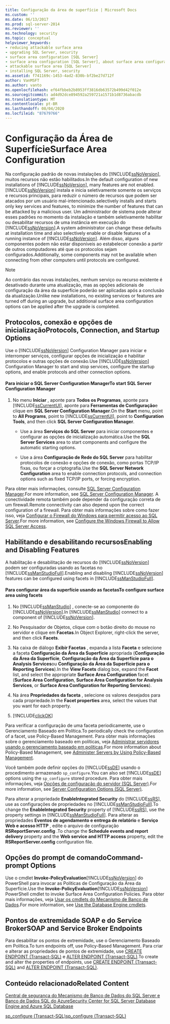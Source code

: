 ```yaml
---
title: Configuração da área de superfície | Microsoft Docs
ms.custom: ''
ms.date: 06/13/2017
ms.prod: sql-server-2014
ms.reviewer: ''
ms.technology: security
ms.topic: conceptual
helpviewer_keywords:
- reducing attackable surface area
- upgrading SQL Server, security
- surface area configuration [SQL Server]
- surface area configuration [SQL Server], about surface area configuration
- attackable surface area [SQL Server]
- installing SQL Server, security
ms.assetid: f741169c-1453-4ad2-830b-bf2be27d712f
author: VanMSFT
ms.author: vanto
ms.openlocfilehash: ef64fbbeb2b8953ff3816db63572b499d42f012e
ms.sourcegitcommit: ad4d92dce894592a259721a1571b1d8736abacdb
ms.translationtype: MT
ms.contentlocale: pt-BR
ms.lasthandoff: 08/04/2020
ms.locfileid: "87679766"
---
```

# <a name="surface-area-configuration"></a><span data-ttu-id="f73a7-102">Configuração da Área de Superfície</span><span class="sxs-lookup"><span data-stu-id="f73a7-102">Surface Area Configuration</span></span>
  <span data-ttu-id="f73a7-103">Na configuração padrão de novas instalações do [!INCLUDE[ssNoVersion](../../includes/ssnoversion-md.md)], muitos recursos não estão habilitados.</span><span class="sxs-lookup"><span data-stu-id="f73a7-103">In the default configuration of new installations of [!INCLUDE[ssNoVersion](../../includes/ssnoversion-md.md)], many features are not enabled.</span></span> [!INCLUDE[ssNoVersion](../../includes/ssnoversion-md.md)] <span data-ttu-id="f73a7-104">instala e inicia seletivamente somente os serviços e recursos principais, para reduzir o número de recursos que podem ser atacados por um usuário mal-intencionado.</span><span class="sxs-lookup"><span data-stu-id="f73a7-104">selectively installs and starts only key services and features, to minimize the number of features that can be attacked by a malicious user.</span></span> <span data-ttu-id="f73a7-105">Um administrador de sistema pode alterar esses padrões no momento da instalação e também seletivamente habilitar ou desabilitar recursos de uma instância em execução do [!INCLUDE[ssNoVersion](../../includes/ssnoversion-md.md)].</span><span class="sxs-lookup"><span data-stu-id="f73a7-105">A system administrator can change these defaults at installation time and also selectively enable or disable features of a running instance of [!INCLUDE[ssNoVersion](../../includes/ssnoversion-md.md)].</span></span> <span data-ttu-id="f73a7-106">Além disso, alguns componentes podem não estar disponíveis ao estabelecer conexão a partir de outros computadores até que os protocolos sejam configurados.</span><span class="sxs-lookup"><span data-stu-id="f73a7-106">Additionally, some components may not be available when connecting from other computers until protocols are configured.</span></span>  
  
> [!NOTE]  
>  <span data-ttu-id="f73a7-107">Ao contrário das novas instalações, nenhum serviço ou recurso existente é desativado durante uma atualização, mas as opções adicionais de configuração da área da superfície poderão ser aplicadas após a conclusão da atualização.</span><span class="sxs-lookup"><span data-stu-id="f73a7-107">Unlike new installations, no existing services or features are turned off during an upgrade, but additional surface area configuration options can be applied after the upgrade is completed.</span></span>  
  
## <a name="protocols-connection-and-startup-options"></a><span data-ttu-id="f73a7-108">Protocolos, conexão e opções de inicialização</span><span class="sxs-lookup"><span data-stu-id="f73a7-108">Protocols, Connection, and Startup Options</span></span>  
 <span data-ttu-id="f73a7-109">Use o [!INCLUDE[ssNoVersion](../../includes/ssnoversion-md.md)] Configuration Manager para iniciar e interromper serviços, configurar opções de inicialização e habilitar protocolos e outras opções de conexão.</span><span class="sxs-lookup"><span data-stu-id="f73a7-109">Use [!INCLUDE[ssNoVersion](../../includes/ssnoversion-md.md)] Configuration Manager to start and stop services, configure the startup options, and enable protocols and other connection options.</span></span>  
  
#### <a name="to-start-sql-server-configuration-manager"></a><span data-ttu-id="f73a7-110">Para iniciar o SQL Server Configuration Manager</span><span class="sxs-lookup"><span data-stu-id="f73a7-110">To start SQL Server Configuration Manager</span></span>  
  
1.  <span data-ttu-id="f73a7-111">No menu **Iniciar** , aponte para **Todos os Programas**, aponte para [!INCLUDE[ssCurrentUI](../../includes/sscurrentui-md.md)], aponte para **Ferramentas de Configuração**e clique em **SQL Server Configuration Manager**.</span><span class="sxs-lookup"><span data-stu-id="f73a7-111">On the **Start** menu, point to **All Programs**, point to [!INCLUDE[ssCurrentUI](../../includes/sscurrentui-md.md)], point to **Configuration Tools**, and then click **SQL Server Configuration Manager**.</span></span>  
  
    -   <span data-ttu-id="f73a7-112">Use a área **Serviços do SQL Server** para iniciar componentes e configurar as opções de inicialização automática.</span><span class="sxs-lookup"><span data-stu-id="f73a7-112">Use the **SQL Server Services** area to start components and configure the automatic starting options.</span></span>  
  
    -   <span data-ttu-id="f73a7-113">Use a área **Configuração de Rede do SQL Server** para habilitar protocolos de conexão e opções de conexão, como portas TCP/IP fixas, ou forçar a criptografia.</span><span class="sxs-lookup"><span data-stu-id="f73a7-113">Use the **SQL Server Network Configuration** area to enable connection protocols, and connection options such as fixed TCP/IP ports, or forcing encryption.</span></span>  
  
 <span data-ttu-id="f73a7-114">Para obter mais informações, consulte [SQL Server Configuration Manager](../sql-server-configuration-manager.md).</span><span class="sxs-lookup"><span data-stu-id="f73a7-114">For more information, see [SQL Server Configuration Manager](../sql-server-configuration-manager.md).</span></span> <span data-ttu-id="f73a7-115">A conectividade remota também pode depender da configuração correta de um firewall.</span><span class="sxs-lookup"><span data-stu-id="f73a7-115">Remote connectivity can also depend upon the correct configuration of a firewall.</span></span> <span data-ttu-id="f73a7-116">Para obter mais informações sobre como fazer isso, veja [Configurar o Firewall do Windows para permitir acesso ao SQL Server](../../sql-server/install/configure-the-windows-firewall-to-allow-sql-server-access.md).</span><span class="sxs-lookup"><span data-stu-id="f73a7-116">For more information, see [Configure the Windows Firewall to Allow SQL Server Access](../../sql-server/install/configure-the-windows-firewall-to-allow-sql-server-access.md).</span></span>  
  
## <a name="enabling-and-disabling-features"></a><span data-ttu-id="f73a7-117">Habilitando e desabilitando recursos</span><span class="sxs-lookup"><span data-stu-id="f73a7-117">Enabling and Disabling Features</span></span>  
 <span data-ttu-id="f73a7-118">A habilitação e desabilitação de recursos do [!INCLUDE[ssNoVersion](../../includes/ssnoversion-md.md)] podem ser configuradas usando as facetas no [!INCLUDE[ssManStudioFull](../../includes/ssmanstudiofull-md.md)].</span><span class="sxs-lookup"><span data-stu-id="f73a7-118">Enabling and disabling [!INCLUDE[ssNoVersion](../../includes/ssnoversion-md.md)] features can be configured using facets in [!INCLUDE[ssManStudioFull](../../includes/ssmanstudiofull-md.md)].</span></span>  
  
#### <a name="to-configure-surface-area-using-facets"></a><span data-ttu-id="f73a7-119">Para configurar área da superfície usando as facetas</span><span class="sxs-lookup"><span data-stu-id="f73a7-119">To configure surface area using facets</span></span>  
  
1.  <span data-ttu-id="f73a7-120">No [!INCLUDE[ssManStudio](../../includes/ssmanstudio-md.md)] , conecte-se ao componente do [!INCLUDE[ssNoVersion](../../includes/ssnoversion-md.md)].</span><span class="sxs-lookup"><span data-stu-id="f73a7-120">In [!INCLUDE[ssManStudio](../../includes/ssmanstudio-md.md)] connect to a component of [!INCLUDE[ssNoVersion](../../includes/ssnoversion-md.md)].</span></span>  
  
2.  <span data-ttu-id="f73a7-121">No Pesquisador de Objetos, clique com o botão direito do mouse no servidor e clique em **Facetas**.</span><span class="sxs-lookup"><span data-stu-id="f73a7-121">In Object Explorer, right-click the server, and then click **Facets**.</span></span>  
  
3.  <span data-ttu-id="f73a7-122">Na caixa de diálogo **Exibir Facetas** , expanda a lista **Faceta** e selecione a faceta **Configuração da Área da Superfície** apropriada (**Configuração da Área da Superfície**, **Configuração da Área da Superfície para o Analysis Services**ou **Configuração da Área da Superfície para o Reporting Services**).</span><span class="sxs-lookup"><span data-stu-id="f73a7-122">In the **View Facets** dialog box, expand the **Facet** list, and select the appropriate **Surface Area Configuration** facet (**Surface Area Configuration**, **Surface Area Configuration for Analysis Services**, or **Surface Area Configuration for Reporting Services**).</span></span>  
  
4.  <span data-ttu-id="f73a7-123">Na área **Propriedades da faceta** , selecione os valores desejados para cada propriedade.</span><span class="sxs-lookup"><span data-stu-id="f73a7-123">In the **Facet properties** area, select the values that you want for each property.</span></span>  
  
5.  [!INCLUDE[clickOK](../../includes/clickok-md.md)]  
  
 <span data-ttu-id="f73a7-124">Para verificar a configuração de uma faceta periodicamente, use o Gerenciamento Baseado em Política.</span><span class="sxs-lookup"><span data-stu-id="f73a7-124">To periodically check the configuration of a facet, use Policy-Based Management.</span></span> <span data-ttu-id="f73a7-125">Para obter mais informações sobre o gerenciamento baseado em políticas, veja [Administrar servidores usando o gerenciamento baseado em políticas](../policy-based-management/administer-servers-by-using-policy-based-management.md).</span><span class="sxs-lookup"><span data-stu-id="f73a7-125">For more information about Policy-Based Management, see [Administer Servers by Using Policy-Based Management](../policy-based-management/administer-servers-by-using-policy-based-management.md).</span></span>  
  
 <span data-ttu-id="f73a7-126">Você também pode definir opções do [!INCLUDE[ssDE](../../includes/ssde-md.md)] usando o procedimento armazenado `sp_configure`.</span><span class="sxs-lookup"><span data-stu-id="f73a7-126">You can also set [!INCLUDE[ssDE](../../includes/ssde-md.md)] options using the `sp_configure` stored procedure.</span></span> <span data-ttu-id="f73a7-127">Para obter mais informações, veja [Opções de configuração do servidor &#40;SQL Server&#41;](../../database-engine/configure-windows/server-configuration-options-sql-server.md).</span><span class="sxs-lookup"><span data-stu-id="f73a7-127">For more information, see [Server Configuration Options &#40;SQL Server&#41;](../../database-engine/configure-windows/server-configuration-options-sql-server.md).</span></span>  
  
 <span data-ttu-id="f73a7-128">Para alterar a propriedade **EnableIntegrated Security** do [!INCLUDE[ssRS](../../includes/ssrs.md)], use as configurações de propriedades no [!INCLUDE[ssManStudioFull](../../includes/ssmanstudiofull-md.md)].</span><span class="sxs-lookup"><span data-stu-id="f73a7-128">To change the **EnableIntegrated Security** property of [!INCLUDE[ssRS](../../includes/ssrs.md)], use the property settings in [!INCLUDE[ssManStudioFull](../../includes/ssmanstudiofull-md.md)].</span></span> <span data-ttu-id="f73a7-129">Para alterar as propriedades **Eventos de agendamento e entrega de relatório** e **Serviço Web e acesso HTTP** , edite o arquivo de configuração **RSReportServer.config** .</span><span class="sxs-lookup"><span data-stu-id="f73a7-129">To change the **Schedule events and report delivery** property and the **Web service and HTTP access** property, edit the **RSReportServer.config** configuration file.</span></span>  
  
## <a name="command-prompt-options"></a><span data-ttu-id="f73a7-130">Opções do prompt de comando</span><span class="sxs-lookup"><span data-stu-id="f73a7-130">Command-prompt Options</span></span>  
 <span data-ttu-id="f73a7-131">Use o cmdlet **Invoke-PolicyEvaluation**[!INCLUDE[ssNoVersion](../../includes/ssnoversion-md.md)] do PowerShell para invocar as Políticas de Configuração da Área da Superfície.</span><span class="sxs-lookup"><span data-stu-id="f73a7-131">Use the **Invoke-PolicyEvaluation**[!INCLUDE[ssNoVersion](../../includes/ssnoversion-md.md)] PowerShell cmdlet to invoke Surface Area Configuration Policies.</span></span> <span data-ttu-id="f73a7-132">Para obter mais informações, veja [Usar os cmdlets do Mecanismo de Banco de Dados](../../database-engine/use-the-database-engine-cmdlets.md).</span><span class="sxs-lookup"><span data-stu-id="f73a7-132">For more information, see [Use the Database Engine cmdlets](../../database-engine/use-the-database-engine-cmdlets.md).</span></span>  
  
## <a name="soap-and-service-broker-endpoints"></a><span data-ttu-id="f73a7-133">Pontos de extremidade SOAP e do Service Broker</span><span class="sxs-lookup"><span data-stu-id="f73a7-133">SOAP and Service Broker Endpoints</span></span>  
 <span data-ttu-id="f73a7-134">Para desabilitar os pontos de extremidade, use o Gerenciamento Baseado em Política.</span><span class="sxs-lookup"><span data-stu-id="f73a7-134">To turn endpoints off, use Policy-Based Management.</span></span> <span data-ttu-id="f73a7-135">Para criar e alterar as propriedades de pontos de extremidade, use [CREATE ENDPOINT &#40;Transact-SQL&#41;](/sql/t-sql/statements/create-endpoint-transact-sql) e [ALTER ENDPOINT &#40;Transact-SQL&#41;](/sql/t-sql/statements/alter-endpoint-transact-sql).</span><span class="sxs-lookup"><span data-stu-id="f73a7-135">To create and alter the properties of endpoints, use [CREATE ENDPOINT &#40;Transact-SQL&#41;](/sql/t-sql/statements/create-endpoint-transact-sql) and [ALTER ENDPOINT &#40;Transact-SQL&#41;](/sql/t-sql/statements/alter-endpoint-transact-sql).</span></span>  
  
## <a name="related-content"></a><span data-ttu-id="f73a7-136">Conteúdo relacionado</span><span class="sxs-lookup"><span data-stu-id="f73a7-136">Related Content</span></span>  
 [<span data-ttu-id="f73a7-137">Central de segurança do Mecanismo de Banco de Dados do SQL Server e Banco de Dados SQL do Azure</span><span class="sxs-lookup"><span data-stu-id="f73a7-137">Security Center for SQL Server Database Engine and Azure SQL Database</span></span>](security-center-for-sql-server-database-engine-and-azure-sql-database.md)  
  
 [<span data-ttu-id="f73a7-138">sp_configure &#40;Transact-SQL&#41;</span><span class="sxs-lookup"><span data-stu-id="f73a7-138">sp_configure &#40;Transact-SQL&#41;</span></span>](/sql/relational-databases/system-stored-procedures/sp-configure-transact-sql)  
  
  
